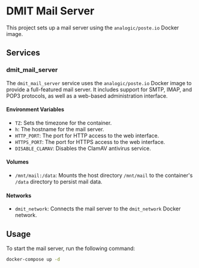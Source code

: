# DMIT Mail Server

This project sets up a mail server using the `analogic/poste.io` Docker image.

## Services

### dmit_mail_server

The `dmit_mail_server` service uses the `analogic/poste.io` Docker image to provide a full-featured mail server. It includes support for SMTP, IMAP, and POP3 protocols, as well as a web-based administration interface.

#### Environment Variables

- `TZ`: Sets the timezone for the container.
- `h`: The hostname for the mail server.
- `HTTP_PORT`: The port for HTTP access to the web interface.
- `HTTPS_PORT`: The port for HTTPS access to the web interface.
- `DISABLE_CLAMAV`: Disables the ClamAV antivirus service.

#### Volumes

- `/mnt/mail:/data`: Mounts the host directory `/mnt/mail` to the container's `/data` directory to persist mail data.

#### Networks

- `dmit_network`: Connects the mail server to the `dmit_network` Docker network.

## Usage

To start the mail server, run the following command:

```sh
docker-compose up -d